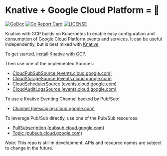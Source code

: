 # Knative + Google Cloud Platform = 🚀

[![GoDoc](https://godoc.org/github.com/google/knative-gcp?status.svg)](https://godoc.org/github.com/google/knative-gcp)
[![Go Report Card](https://goreportcard.com/badge/google/knative-gcp)](https://goreportcard.com/report/google/knative-gcp)
[![LICENSE](https://img.shields.io/github/license/google/knative-gcp.svg)](https://github.com/google/knative-gcp/blob/master/LICENSE)

Knative with GCP builds on Kubernetes to enable easy configuration and
consumption of Google Cloud Platform events and services. It can be useful
independently, but is best mixed with [Knative](https://knative.dev).

To get started, [install Knative with GCP](./docs/install/README.md).

Then use one of the implemented Sources:

- [CloudPubSubSource (events.cloud.google.com)](docs/examples/cloudpubsubsource/README.md)
- [CloudStorageSource (events.cloud.google.com)](docs/examples/cloudstoragesource/README.md)
- [CloudSchedulerSource (events.cloud.google.com)](docs/examples/cloudschedulersource/README.md)
- [CloudAuditLogsSource (events.cloud.google.com)](docs/examples/cloudauditlogssource/README.md)

To use a Knative Eventing Channel backed by Pub/Sub:

- [Channel (messaging.cloud.google.com)](docs/examples/channel/README.md)

To leverage Pub/Sub directly, use one of the Pub/Sub resources:

- [PullSubscription (pubsub.cloud.google.com)](docs/examples/pullsubscription/README.md)
- [Topic (pubsub.cloud.google.com)](docs/examples/topic/README.md)


_Note:_ This repo is still in development, APIs and resource names are subject to change in the future.
